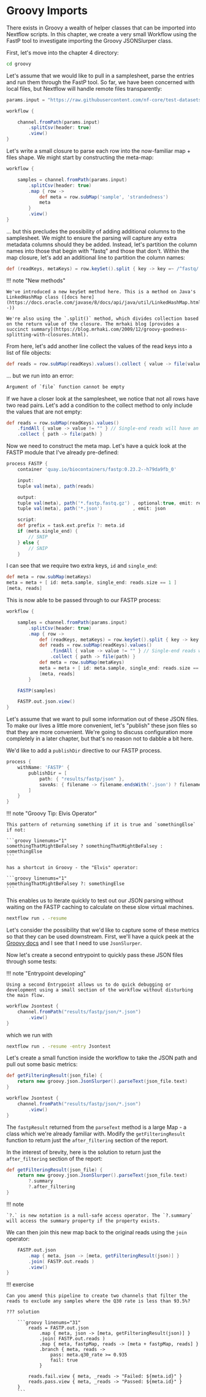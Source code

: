 # Groovy Imports

There exists in Groovy a wealth of helper classes that can be imported into Nextflow scripts. In this chapter, we create a very small Workflow using the FastP tool to investigate importing the Groovy JSONSlurper class.

First, let's move into the chapter 4 directory:

```bash
cd groovy
```

Let's assume that we would like to pull in a samplesheet, parse the entries and run them through the FastP tool. So far, we have been concerned with local files, but Nextflow will handle remote files transparently:

```groovy linenums="3"
params.input = "https://raw.githubusercontent.com/nf-core/test-datasets/rnaseq/samplesheet/v3.10/samplesheet_test.csv"

workflow {

    channel.fromPath(params.input)
        .splitCsv(header: true)
        .view()
}
```

Let's write a small closure to parse each row into the now-familiar map + files shape. We might start by constructing the meta-map:

```groovy linenums="5" hl_lines="5-8"
workflow {

    samples = channel.fromPath(params.input)
        .splitCsv(header: true)
        .map { row ->
            def meta = row.subMap('sample', 'strandedness')
            meta
        }
        .view()
}
```

... but this precludes the possibility of adding additional columns to the samplesheet. We might to ensure the parsing will capture any extra metadata columns should they be added. Instead, let's partition the column names into those that begin with "fastq" and those that don't. Within the map closure, let's add an additional line to partition the column names:

```groovy linenums="10"
def (readKeys, metaKeys) = row.keySet().split { key -> key =~ /^fastq/ }
```

!!! note "New methods"

    We've introduced a new keySet method here. This is a method on Java's LinkedHashMap class ([docs here](https://docs.oracle.com/javase/8/docs/api/java/util/LinkedHashMap.html#keySet--))

    We're also using the `.split()` method, which divides collection based on the return value of the closure. The mrhaki blog [provides a succinct summary](https://blog.mrhaki.com/2009/12/groovy-goodness-splitting-with-closures.html).

From here, let's add another line collect the values of the read keys into a list of file objects:

```groovy linenums="11"
def reads = row.subMap(readKeys).values().collect { value -> file(value) }
```

... but we run into an error:

```groovy
Argument of `file` function cannot be empty
```

If we have a closer look at the samplesheet, we notice that not all rows have two read pairs. Let's add a condition to the collect method to only include the values that are not empty:

```groovy linenums="11"
def reads = row.subMap(readKeys).values()
    .findAll { value -> value != "" } // Single-end reads will have an empty string
    .collect { path -> file(path) }
```

Now we need to construct the meta map. Let's have a quick look at the FASTP module that I've already pre-defined:

```groovy linenums="1"
process FASTP {
    container 'quay.io/biocontainers/fastp:0.23.2--h79da9fb_0'

    input:
    tuple val(meta), path(reads)

    output:
    tuple val(meta), path('*.fastp.fastq.gz') , optional:true, emit: reads
    tuple val(meta), path('*.json')           , emit: json

    script:
    def prefix = task.ext.prefix ?: meta.id
    if (meta.single_end) {
        // SNIP
    } else {
        // SNIP
    }
```

I can see that we require two extra keys, `id` and `single_end`:

```groovy linenums="14" hl_lines="1-3"
def meta = row.subMap(metaKeys)
meta = meta + [ id: meta.sample, single_end: reads.size == 1 ]
[meta, reads]
```

This is now able to be passed through to our FASTP process:

```groovy linenums="5" hl_lines="15 17"
workflow {

    samples = channel.fromPath(params.input)
        .splitCsv(header: true)
        .map { row ->
            def (readKeys, metaKeys) = row.keySet().split { key -> key =~ /^fastq/ }
            def reads = row.subMap(readKeys).values()
                .findAll { value -> value != "" } // Single-end reads will have an empty string
                .collect { path -> file(path) }
            def meta = row.subMap(metaKeys)
            meta = meta + [ id: meta.sample, single_end: reads.size == 1 ]
            [meta, reads]
        }

    FASTP(samples)

    FASTP.out.json.view()
}
```

Let's assume that we want to pull some information out of these JSON files. To make our lives a little more convenient, let's "publish" these json files so that they are more convenient. We're going to discuss configuration more completely in a later chapter, but that's no reason not to dabble a bit here.

We'd like to add a `publishDir` directive to our FASTP process.

```groovy linenums="3"
process {
    withName: 'FASTP' {
        publishDir = [
            path: { "results/fastp/json" },
            saveAs: { filename -> filename.endsWith('.json') ? filename : null },
        ]
    }
}
```

!!! note "Groovy Tip: Elvis Operator"

    This pattern of returning something if it is true and `somethingElse` if not:

    ```groovy linenums="1"
    somethingThatMightBeFalsey ? somethingThatMightBeFalsey : somethingElse
    ```

    has a shortcut in Groovy - the "Elvis" operator:

    ```groovy linenums="1"
    somethingThatMightBeFalsey ?: somethingElse
    ```

This enables us to iterate quickly to test out our JSON parsing without waiting on the FASTP caching to calculate on these slow virtual machines.

```bash
nextflow run . -resume
```

Let's consider the possibility that we'd like to capture some of these metrics so that they can be used downstream. First, we'll have a quick peek at the [Groovy docs](https://groovy-lang.org/documentation.html) and I see that I need to use `JsonSlurper`.

Now let's create a second entrypoint to quickly pass these JSON files through some tests:

!!! note "Entrypoint developing"

    Using a second Entrypoint allows us to do quick debugging or development using a small section of the workflow without disturbing the main flow.

```groovy linenums="5"
workflow Jsontest {
    channel.fromPath("results/fastp/json/*.json")
        .view()
}
```

which we run with

```bash
nextflow run . -resume -entry Jsontest
```

Let's create a small function inside the workflow to take the JSON path and pull out some basic metrics:

```groovy linenums="5"
def getFilteringResult(json_file) {
    return new groovy.json.JsonSlurper().parseText(json_file.text)
}

workflow Jsontest {
    channel.fromPath("results/fastp/json/*.json")
        .view()
}
```

The `fastpResult` returned from the `parseText` method is a large Map - a class which we're already familiar with. Modify the `getFilteringResult` function to return just the `after_filtering` section of the report.

In the interest of brevity, here is the solution to return just the `after_filtering` section of the report:

```groovy linenums="5"
def getFilteringResult(json_file) {
    return new groovy.json.JsonSlurper().parseText(json_file.text)
        ?.summary
        ?.after_filtering
}
```

!!! note

    `?.` is new notation is a null-safe access operator. The `?.summary` will access the summary property if the property exists.

We can then join this new map back to the original reads using the `join` operator:

```groovy linenums="31"
    FASTP.out.json
        .map { meta, json -> [meta, getFilteringResult(json)] }
        .join( FASTP.out.reads )
        .view()
}
```

!!! exercise

    Can you amend this pipeline to create two channels that filter the reads to exclude any samples where the Q30 rate is less than 93.5%?

    ??? solution

        ```groovy linenums="31"
            reads = FASTP.out.json
                .map { meta, json -> [meta, getFilteringResult(json)] }
                .join( FASTP.out.reads )
                .map { meta, fastpMap, reads -> [meta + fastpMap, reads] }
                .branch { meta, reads ->
                    pass: meta.q30_rate >= 0.935
                    fail: true
                }

            reads.fail.view { meta, _reads -> "Failed: ${meta.id}" }
            reads.pass.view { meta, _reads -> "Passed: ${meta.id}" }
        }
        ```
